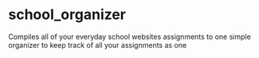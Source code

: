 # school_organizer
Compiles all of your everyday school websites assignments  to one simple organizer to keep track of all your assignments as one
